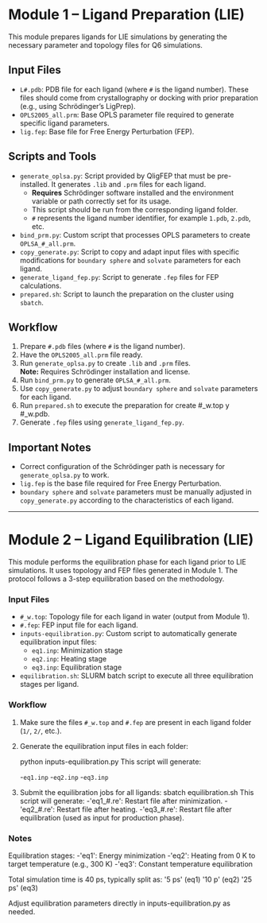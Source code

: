 # Module 1 – Ligand Preparation (LIE)

This module prepares ligands for LIE simulations by generating the necessary parameter and topology files for Q6 simulations.

## Input Files

- `L#.pdb`: PDB file for each ligand (where `#` is the ligand number). These files should come from crystallography or docking with prior preparation (e.g., using Schrödinger’s LigPrep).
- `OPLS2005_all.prm`: Base OPLS parameter file required to generate specific ligand parameters.
- `lig.fep`: Base file for Free Energy Perturbation (FEP).

## Scripts and Tools

- `generate_oplsa.py`: Script provided by QligFEP that must be pre-installed. It generates `.lib` and `.prm` files for each ligand.  
  - **Requires** Schrödinger software installed and the environment variable or path correctly set for its usage.
  - This script should be run from the corresponding ligand folder.
  - `#` represents the ligand number identifier, for example `1.pdb`, `2.pdb`, etc.
- `bind_prm.py`: Custom script that processes OPLS parameters to create `OPLSA_#_all.prm`.
- `copy_generate.py`: Script to copy and adapt input files with specific modifications for `boundary sphere` and `solvate` parameters for each ligand.
- `generate_ligand_fep.py`: Script to generate `.fep` files for FEP calculations.
- `prepared.sh`: Script to launch the preparation on the cluster using `sbatch`.

## Workflow

1. Prepare `#.pdb` files (where `#` is the ligand number).
2. Have the `OPLS2005_all.prm` file ready.
3. Run `generate_oplsa.py` to create `.lib` and `.prm` files.  
   **Note:** Requires Schrödinger installation and license.
4. Run `bind_prm.py` to generate `OPLSA_#_all.prm`.
5. Use `copy_generate.py` to adjust `boundary sphere` and `solvate` parameters for each ligand.
6. Run `prepared.sh` to execute the preparation for create #_w.top y #_w.pdb.
7. Generate `.fep` files using `generate_ligand_fep.py`.

## Important Notes

- Correct configuration of the Schrödinger path is necessary for `generate_oplsa.py` to work.
- `lig.fep` is the base file required for Free Energy Perturbation.
- `boundary sphere` and `solvate` parameters must be manually adjusted in `copy_generate.py` according to the characteristics of each ligand.
---

# Module 2 – Ligand Equilibration (LIE)

This module performs the equilibration phase for each ligand prior to LIE simulations. It uses topology and FEP files generated in Module 1. The protocol follows a 3-step equilibration based on the methodology.

### Input Files

- `#_w.top`: Topology file for each ligand in water (output from Module 1).
- `#.fep`: FEP input file for each ligand.
- `inputs-equilibration.py`: Custom script to automatically generate equilibration input files:
  - `eq1.inp`: Minimization stage
  - `eq2.inp`: Heating stage
  - `eq3.inp`: Equilibration stage
- `equilibration.sh`: SLURM batch script to execute all three equilibration stages per ligand.

### Workflow

1. Make sure the files `#_w.top` and `#.fep` are present in each ligand folder (`1/`, `2/`, etc.).

2. Generate the equilibration input files in each folder:
   
   python inputs-equilibration.py This script will generate:
   
   -`eq1.inp`
   -`eq2.inp`
   -`eq3.inp`

4. Submit the equilibration jobs for all ligands:
   sbatch equilibration.sh This script will generate:
   -'eq1_#.re': Restart file after minimization.
   -'eq2_#.re': Restart file after heating.
   -'eq3_#.re': Restart file after equilibration (used as input for production phase).

### Notes
 Equilibration stages:
   -'eq1': Energy minimization
   -'eq2': Heating from 0 K to target temperature (e.g., 300 K)
   -'eq3': Constant temperature equilibration

Total simulation time is 40 ps, typically split as:
   '5 ps' (eq1)
   '10 p' (eq2)
   '25 ps' (eq3)
   
Adjust equilibration parameters directly in inputs-equilibration.py as needed.
